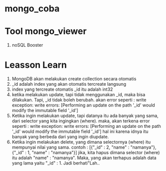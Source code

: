 # mongo_coba



# Tool mongo_viewer
1. noSQL Booster


# Leasson Learn
1. MongoDB akan melakukan create collection secara otomatis
2. _id adalah index yang akan otomatis tercreate langsung
3. index yang tercreate otomatis _id itu adalah int32
4. ketika melakukan update, tapi tidak menggunakan _id, maka bisa dilakukan. 
    Tapi, _id tidak boleh berubah. akan error seperti : write exception: write errors: [Performing an update on the path '_id' would modify the immutable field '_id']
5. Ketika ingin melakukan update, tapi datanya itu ada banyak yang sama, dari selector yang kita ingingkan (where).
    maka, akan terkena error seperti : write exception: write errors: [Performing an update on the path '_id' would modify the immutable field '_id']
    hal ini karena idnya itu banyak yang berbeda dari yang ingin diupdate.
6. Ketika ingin melakukan delete, yang dimana selectornya (where) itu mempunyai nilai yang sama. contoh : 
    [{"_id" : 2, "name" : "namanya"},{"_id" : 1, "name" : "namanya"}] 
    jika, kita hapus dimana selector (where) itu adalah "name" : "namanya". Maka, yang akan terhapus adalah data yang lama yaitu "_id" : 1.
    Jadi berhati"Lah..